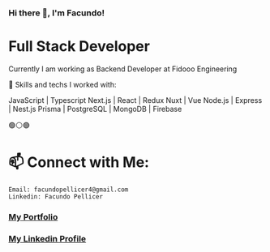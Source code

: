 ### Hi there 👋, I'm Facundo!

# Full Stack Developer

Currently I am working as Backend Developer at Fidooo Engineering

🌱 Skills and techs I worked with:

JavaScript | Typescript 
Next.js | React | Redux 
Nuxt | Vue
Node.js | Express | Nest.js
Prisma | PostgreSQL | MongoDB | Firebase

🟢⚪🟢

# 📫 Connect with Me:

    Email: facundopellicer4@gmail.com
    Linkedin: Facundo Pellicer

<h3><a href="https://facundopellicer-facupelli.vercel.app" target="_blank" >My Portfolio</a></h3>
<h3><a href="https://linkedin.com/in/facundopellicer" target="_blank" >My Linkedin Profile</a></h3>
